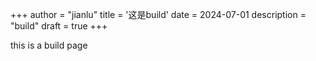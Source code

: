 +++
author = "jianlu"
title = '这是build'
date = 2024-07-01
description = "build"
draft = true
+++

this is a build page 
